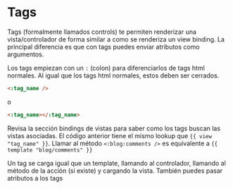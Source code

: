 # Tags

Tags (formalmente llamados controls) te permiten renderizar una vista/controlador de forma similar a como se renderiza un view binding. La principal diferencia es que con tags puedes enviar atributos como argumentos.

Los tags empiezan con un ```:``` (colon) para diferenciarlos de tags html normales. Al igual que los tags html normales, estos deben ser cerrados.

```html
<:tag_name />
```

o

```html
<:tag_name></:tag_name>
```

Revisa la sección bindings de vistas para saber como los tags buscan las vistas asociadas. El código anterior tiene el mismo lookup que ```{{ view "tag_name" }}```.  Llamar al método ```<:blog:comments />``` es equivalente a ```{{ template "blog/comments" }}```

Un tag se carga igual que un template, llamando al controlador, llamando al método de la acción (si existe) y cargando la vista. También puedes pasar atributos a los tags
